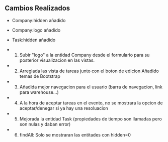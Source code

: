 ## Cambios Realizados

-   Company:hidden añadido
-   Company:logo añadido
-   Task:hidden añadido

-   1. Subir "logo" a la entidad Company desde el formulario para su posterior visualizacion en las vistas.

-   2. Arreglada las vista de tareas junto con el boton de edicion
       Añadido temas de Bootstrap

-   3. Añadida mejor navegacion para el usuario (barra de navegacion, link para warehouse...)

-   4. A la hora de aceptar tareas en el evento, no se mostrara la opcion de aceptar/denegar si ya hay una resoluacion

-   5. Mejorada la entidad Task (propiedades de tiempo son llamadas pero son nulas y daban error)

-   6. findAll: Solo se mostraran las entitades con hidden=0
